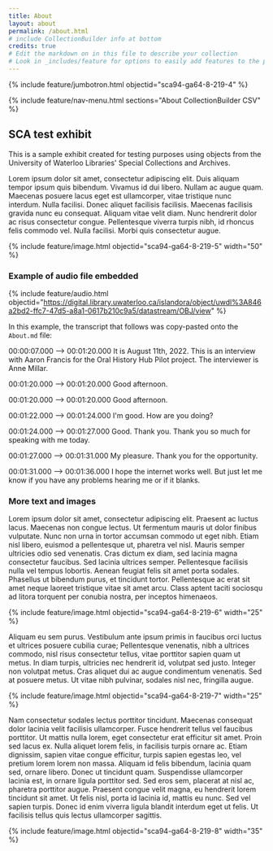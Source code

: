 ```yaml
---
title: About
layout: about
permalink: /about.html
# include CollectionBuilder info at bottom
credits: true
# Edit the markdown on in this file to describe your collection
# Look in _includes/feature for options to easily add features to the page
---
```


{% include feature/jumbotron.html objectid="sca94-ga64-8-219-4" %} 

{% include feature/nav-menu.html sections="About CollectionBuilder CSV" %}


## SCA test exhibit

This is a sample exhibit created for testing purposes using objects from the University of Waterloo Libraries' Special Collections and Archives.

Lorem ipsum dolor sit amet, consectetur adipiscing elit. Duis aliquam tempor ipsum quis bibendum. Vivamus id dui libero. Nullam ac augue quam. Maecenas posuere lacus eget est ullamcorper, vitae tristique nunc interdum. Nulla facilisi. Donec aliquet facilisis facilisis. Maecenas facilisis gravida nunc eu consequat. Aliquam vitae velit diam. Nunc hendrerit dolor ac risus consectetur congue. Pellentesque viverra turpis nibh, id rhoncus felis commodo vel. Nulla facilisi. Morbi quis consectetur augue.

{% include feature/image.html objectid="sca94-ga64-8-219-5" width="50" %}

### Example of audio file embedded

{% include feature/audio.html objectid="https://digital.library.uwaterloo.ca/islandora/object/uwdl%3A846a2bd2-ffc7-47d5-a8a1-0617b210c9a5/datastream/OBJ/view" %}


In this example, the transcript that follows was copy-pasted onto the `About.md` file:

00:00:07.000 --> 00:01:20.000
It is August 11th, 2022. This is an interview with Aaron Francis for the Oral History Hub Pilot project. The interviewer is Anne Millar. 

00:01:20.000 --> 00:01:20.000
Good afternoon. 

00:01:20.000 --> 00:01:20.000
Good afternoon. 

00:01:22.000 --> 00:01:24.000
I'm good. How are you doing? 

00:01:24.000 --> 00:01:27.000
Good. Thank you. Thank you so much for speaking with me today. 

00:01:27.000 --> 00:01:31.000
My pleasure. Thank you for the opportunity. 

00:01:31.000 --> 00:01:36.000
I hope the internet works well. But just let me know if you have any problems hearing me or if it blanks. 

### More text and images

Lorem ipsum dolor sit amet, consectetur adipiscing elit. Praesent ac luctus lacus. Maecenas non congue lectus. Ut fermentum mauris ut dolor finibus vulputate. Nunc non urna in tortor accumsan commodo ut eget nibh. Etiam nisl libero, euismod a pellentesque ut, pharetra vel nisl. Mauris semper ultricies odio sed venenatis. Cras dictum ex diam, sed lacinia magna consectetur faucibus. Sed lacinia ultrices semper. Pellentesque facilisis nulla vel tempus lobortis. Aenean feugiat felis sit amet porta sodales. Phasellus ut bibendum purus, et tincidunt tortor. Pellentesque ac erat sit amet neque laoreet tristique vitae sit amet arcu. Class aptent taciti sociosqu ad litora torquent per conubia nostra, per inceptos himenaeos.

{% include feature/image.html objectid="sca94-ga64-8-219-6" width="25" %}

Aliquam eu sem purus. Vestibulum ante ipsum primis in faucibus orci luctus et ultrices posuere cubilia curae; Pellentesque venenatis, nibh a ultrices commodo, nisl risus consectetur tellus, vitae porttitor sapien quam ut metus. In diam turpis, ultricies nec hendrerit id, volutpat sed justo. Integer non volutpat metus. Cras aliquet dui ac augue condimentum venenatis. Sed at posuere metus. Ut vitae nibh pulvinar, sodales nisl nec, fringilla augue.

{% include feature/image.html objectid="sca94-ga64-8-219-7" width="25" %}

Nam consectetur sodales lectus porttitor tincidunt. Maecenas consequat dolor lacinia velit facilisis ullamcorper. Fusce hendrerit tellus vel faucibus porttitor. Ut mattis nulla lorem, eget consectetur erat efficitur sit amet. Proin sed lacus ex. Nulla aliquet lorem felis, in facilisis turpis ornare ac. Etiam dignissim, sapien vitae congue efficitur, turpis sapien egestas leo, vel pretium lorem lorem non massa. Aliquam id felis bibendum, lacinia quam sed, ornare libero. Donec ut tincidunt quam. Suspendisse ullamcorper lacinia est, in ornare ligula porttitor sed. Sed eros sem, placerat at nisl ac, pharetra porttitor augue. Praesent congue velit magna, eu hendrerit lorem tincidunt sit amet. Ut felis nisl, porta id lacinia id, mattis eu nunc. Sed vel sapien turpis. Donec id enim viverra ligula blandit interdum eget ut felis. Ut facilisis tellus quis lectus ullamcorper sagittis. 

{% include feature/image.html objectid="sca94-ga64-8-219-8" width="35" %}